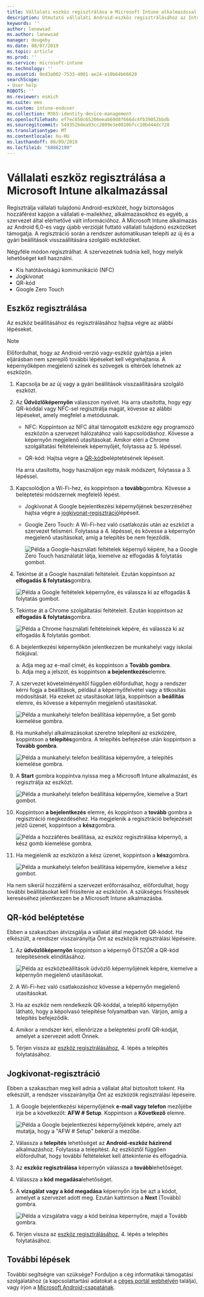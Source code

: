 ```yaml
---
title: Vállalati eszköz regisztrálása a Microsoft Intune alkalmazással | Microsoft Docs
description: Útmutató vállalati Android-eszköz regisztrálásához az Intune-ban
keywords: ''
author: lenewsad
ms.author: lanewsad
manager: dougeby
ms.date: 08/07/2019
ms.topic: article
ms.prod: ''
ms.service: microsoft-intune
ms.technology: ''
ms.assetid: 0ed3a002-7533-4001-ae24-e10b64b66620
searchScope:
- User help
ROBOTS: ''
ms.reviewer: esmich
ms.suite: ems
ms.custom: intune-enduser
ms.collection: M365-identity-device-management
ms.openlocfilehash: ef7ec650c65206eeab69d8f666dc4fb39052bbdb
ms.sourcegitcommit: 549352bdea93cc2809e3e0010bfcc10bd44dc728
ms.translationtype: MT
ms.contentlocale: hu-HU
ms.lasthandoff: 08/09/2019
ms.locfileid: "68862190"
---
```

# <a name="enroll-your-corporate-device-with-the-microsoft-intune-app"></a>Vállalati eszköz regisztrálása a Microsoft Intune alkalmazással

Regisztrálja vállalati tulajdonú Android-eszközét, hogy biztonságos hozzáférést kapjon a vállalati e-mailekhez, alkalmazásokhoz és egyéb, a szervezet által elérhetővé vált információhoz. A Microsoft Intune alkalmazás az Android 6,0-es vagy újabb verzióját futtató vállalati tulajdonú eszközöket támogatja. A regisztráció során a rendszer automatikusan telepíti az új és a gyári beállítások visszaállítására szolgáló eszközöket. 

Négyféle módon regisztrálhat. A szervezetnek tudnia kell, hogy melyik lehetőséget kell használni.
 
* Kis hatótávolságú kommunikáció (NFC)  
* Jogkivonat  
* QR-kód   
* Google Zero Touch  

## <a name="enroll-device"></a>Eszköz regisztrálása 
Az eszköz beállításához és regisztrálásához hajtsa végre az alábbi lépéseket.  

> [!NOTE]
> Előfordulhat, hogy az Android-verzió vagy-eszköz gyártója a jelen eljárásban nem szereplő további lépéseket kell végrehajtania. A képernyőképen megjelenő színek és szövegek is eltérőek lehetnek az eszközön.  

1. Kapcsolja be az új vagy a gyári beállítások visszaállítására szolgáló eszközt.  
2. Az **Üdvözlőképernyőn** válasszon nyelvet.   Ha arra utasította, hogy egy QR-kóddal vagy NFC-sel regisztrálja magát, kövesse az alábbi lépéseket, amely megfelel a metódusnak.  
     * NFC: Koppintson az NFC által támogatott eszközre egy programozó eszközön a szervezet hálózatához való kapcsolódáshoz. Kövesse a képernyőn megjelenő utasításokat. Amikor eléri a Chrome szolgáltatási feltételeinek képernyőjét, folytassa az 5. lépéssel.  

     * QR-kód: Hajtsa végre a [QR-kód](#qr-code-enrollment)beléptetésének lépéseit.  

     Ha arra utasította, hogy használjon egy másik módszert, folytassa a 3. lépéssel.    

3. Kapcsolódjon a Wi-Fi-hez, és koppintson a **tovább**gombra. Kövesse a beléptetési módszernek megfelelő lépést. 

    * Jogkivonat A Google bejelentkezési képernyőjének beszerzéséhez hajtsa végre a [jogkivonat-regisztráció](#token-enrollment)lépéseit.  
    * Google Zero Touch: A Wi-Fi-hez való csatlakozás után az eszközt a szervezet felismeri. Folytassa a 4. lépéssel, és kövesse a képernyőn megjelenő utasításokat, amíg a telepítés be nem fejeződik.    
 
       ![Példa a Google-használati feltételek képernyő képére, ha a Google Zero Touch használatát látja, kiemelve az elfogadás & folytatás gombot.](./media/google-zero-touch-intune-app-01.png)   
   
4. Tekintse át a Google használati feltételeit. Ezután koppintson az **elfogadás &AMP; folytatás**gombra.  

      ![Példa a Google feltételek képernyőre, és válassza ki az elfogadás & folytatás gombot.](./media/fully-managed-intune-app-04.png)   

6. Tekintse át a Chrome szolgáltatási feltételeit. Ezután koppintson az **elfogadás &AMP; folytatás**gombra.  

   ![Példa a Chrome használati feltételeinek képére, és válassza ki az elfogadás & folytatás gombot.](./media/fully-managed-intune-app-06.png)   

7. A bejelentkezési képernyőkön jelentkezzen be munkahelyi vagy iskolai fiókjával.   

    a. Adja meg az e-mail címét, és koppintson a **Tovább gombra**.      
    b. Adja meg a jelszót, és koppintson **a bejelentkezés**elemre.  

8. A szervezet követelményeitől függően előfordulhat, hogy a rendszer kérni fogja a beállítások, például a képernyőfelvétel vagy a titkosítás módosítását. Ha ezeket az utasításokat látja, koppintson a **beállítás** elemre, és kövesse a képernyőn megjelenő utasításokat.  

   ![Példa a munkahelyi telefon beállítása képernyőre, a Set gomb kiemelése gombra.](./media/fully-managed-intune-app-10.png)   

9. Ha munkahelyi alkalmazásokat szeretne telepíteni az eszközére, koppintson a **telepítés**gombra. A telepítés befejezése után koppintson a **Tovább gombra**.  

   ![Példa a munkahelyi telefon beállítása képernyőre, a telepítés kiemelése gombra.](./media/fully-managed-intune-app-11.png)   

10. A **Start** gombra koppintva nyissa meg a Microsoft Intune alkalmazást, és regisztrálja az eszközt. 

    ![Példa a munkahelyi telefon beállítása képernyőre, kiemelve a Start gombot.](./media/fully-managed-intune-app-17.png)   

11. Koppintson **a bejelentkezés** elemre, és koppintson a **tovább** gombra a regisztráció megkezdéséhez. Ha megjelenik a regisztráció befejezését jelző üzenet, koppintson a **kész**gombra.  

    ![Példa a hozzáférés beállítása, az eszköz regisztrálása képernyő, a kész gomb kiemelése gombra.](./media/fully-managed-intune-app-19.png)   

10. Ha megjelenik az eszközön a kész üzenet, koppintson a **kész**gombra.  

    ![Példa a munkahelyi telefon beállítása képernyőre, kiemelve a kész gombot.](./media/fully-managed-intune-app-18.png)   

Ha nem sikerül hozzáférni a szervezet erőforrásaihoz, előfordulhat, hogy további beállításokat kell frissítenie az eszközön. A szükséges frissítések kereséséhez jelentkezzen be a Microsoft Intune alkalmazásba.   


## <a name="qr-code-enrollment"></a>QR-kód beléptetése  
Ebben a szakaszban átvizsgálja a vállalat által megadott QR-kódot.  Ha elkészült, a rendszer visszairányítja Önt az eszközök regisztrálási lépéseire.     
  
1. Az **üdvözlőképernyőn** koppintson a képernyő ÖTSZÖR a QR-kód telepítésének elindításához.  

   ![Példa az eszközbeállítások üdvözlő képernyőjének képére, kiemelve a képernyőn megjelenő utasításokat.](./media/qr-code-intune-app-01.png)  

2. A Wi-Fi-hez való csatlakozáshoz kövesse a képernyőn megjelenő utasításokat.  
3. Ha az eszköz nem rendelkezik QR-kóddal, a telepítő képernyőjén látható, hogy a képolvasó telepítése folyamatban van. Várjon, amíg a telepítés befejeződik.  
4. Amikor a rendszer kéri, ellenőrizze a beléptetési profil QR-kódját, amelyet a szervezet adott Önnek.  
5. Térjen vissza az [eszköz regisztrálásához](#enroll-device), 4. lépés a telepítés folytatásához.  

## <a name="token-enrollment"></a>Jogkivonat-regisztráció  
Ebben a szakaszban meg kell adnia a vállalat által biztosított tokent. Ha elkészült, a rendszer visszairányítja Önt az eszközök regisztrálási lépéseire.  

1. A Google bejelentkezési képernyőjének **e-mail vagy telefon** mezőjébe írja be a következőt: **AFW # Setup**. Koppintson a **Következő** elemre. 

   ![Példa a Google bejelentkezési képernyőjének képére, amely azt mutatja, hogy a "AFW # Setup" bekerül a mezőbe.](./media/token-intune-app-01.png)   

2. Válassza a **telepítés** lehetőséget az **Android-eszköz házirend** alkalmazáshoz. Folytassa a telepítést. Az eszköztől függően előfordulhat, hogy további feltételeket kell áttekintenie és elfogadnia.    

3. Az **eszköz regisztrálása** képernyőn válassza a **tovább**lehetőséget.  

4. Válassza a **kód megadása**lehetőséget.  

5. A **vizsgálat vagy a kód megadása** képernyőn írja be azt a kódot, amelyet a szervezet adott meg.  Ezután kattintson a **Next** (Tovább) gombra.  

   ![Példa a vizsgálatra vagy a kód beírása képernyőre, majd a Tovább gombra.](./media/token-intune-app-04.png)  

6. Térjen vissza az [eszköz regisztrálásához](#enroll-device), 4. lépés a telepítés folytatásához.  



## <a name="next-steps"></a>További lépések   
További segítségre van szüksége? Forduljon a cég informatikai támogatási szolgálatához (a kapcsolattartási adatokat a [céges portál webhelyén](https://go.microsoft.com/fwlink/?linkid=2010980) találja), vagy írjon a <a href="mailto:wintunedroidfbk@microsoft.com?subject=I'm having trouble with enrolling my Android device&body=Describe the issue you're experiencing here.">Microsoft Android-csapatának</a>.  
